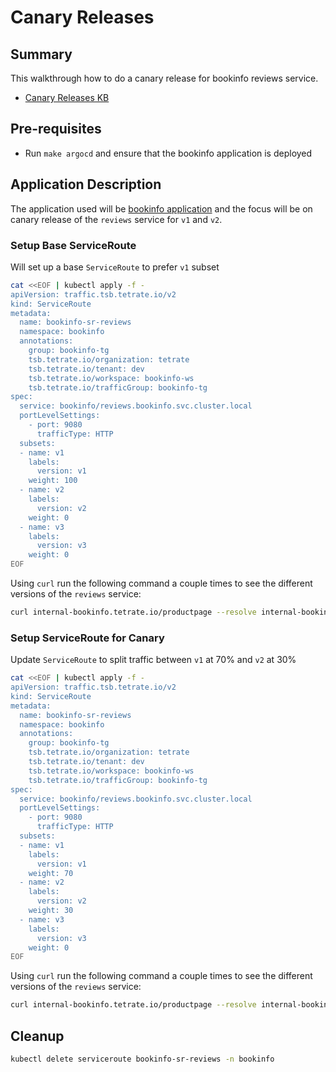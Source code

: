 # Canary Releases

## Summary

This walkthrough how to do a canary release for bookinfo reviews service.

- [Canary Releases KB](https://docs.tetrate.io/service-bridge/howto/traffic/canary_releases)

## Pre-requisites

- Run `make argocd` and ensure that the bookinfo application is deployed

## Application Description

The application used will be [bookinfo application](https://istio.io/latest/docs/examples/bookinfo/noistio.svg) and the focus will be on canary release of the `reviews` service for `v1` and `v2`.

### Setup Base ServiceRoute

Will set up a base `ServiceRoute` to prefer `v1` subset

```sh
cat <<EOF | kubectl apply -f -
apiVersion: traffic.tsb.tetrate.io/v2
kind: ServiceRoute
metadata:
  name: bookinfo-sr-reviews
  namespace: bookinfo
  annotations:
    group: bookinfo-tg
    tsb.tetrate.io/organization: tetrate
    tsb.tetrate.io/tenant: dev
    tsb.tetrate.io/workspace: bookinfo-ws
    tsb.tetrate.io/trafficGroup: bookinfo-tg
spec:
  service: bookinfo/reviews.bookinfo.svc.cluster.local
  portLevelSettings:
    - port: 9080
      trafficType: HTTP
  subsets:
  - name: v1
    labels:
      version: v1
    weight: 100
  - name: v2
    labels:
      version: v2
    weight: 0
  - name: v3
    labels:
      version: v3
    weight: 0
EOF
```

Using `curl` run the following command a couple times to see the different versions of the `reviews` service:
```sh
curl internal-bookinfo.tetrate.io/productpage --resolve internal-bookinfo.tetrate.io:80:$GATEWAY_IP  | grep reviews
```

### Setup ServiceRoute for Canary

Update `ServiceRoute` to split traffic between `v1` at 70% and `v2` at 30%

```sh
cat <<EOF | kubectl apply -f -
apiVersion: traffic.tsb.tetrate.io/v2
kind: ServiceRoute
metadata:
  name: bookinfo-sr-reviews
  namespace: bookinfo
  annotations:
    group: bookinfo-tg
    tsb.tetrate.io/organization: tetrate
    tsb.tetrate.io/tenant: dev
    tsb.tetrate.io/workspace: bookinfo-ws
    tsb.tetrate.io/trafficGroup: bookinfo-tg
spec:
  service: bookinfo/reviews.bookinfo.svc.cluster.local
  portLevelSettings:
    - port: 9080
      trafficType: HTTP
  subsets:
  - name: v1
    labels:
      version: v1
    weight: 70
  - name: v2
    labels:
      version: v2
    weight: 30
  - name: v3
    labels:
      version: v3
    weight: 0
EOF
```

Using `curl` run the following command a couple times to see the different versions of the `reviews` service:
```sh
curl internal-bookinfo.tetrate.io/productpage --resolve internal-bookinfo.tetrate.io:80:$GATEWAY_IP  | grep reviews
```

## Cleanup

```sh
kubectl delete serviceroute bookinfo-sr-reviews -n bookinfo 
```